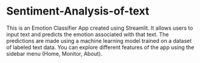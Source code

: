# Sentiment-Analysis-of-text
This is an Emotion Classifier App created using Streamlit. It allows users to input text and predicts the emotion associated with that text. The predictions are made using a machine learning model trained on a dataset of labeled text data. You can explore different features of the app using the sidebar menu (Home, Monitor, About).
